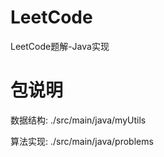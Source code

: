 # LeetCode
LeetCode题解-Java实现

# 包说明
数据结构:  ./src/main/java/myUtils 

算法实现:  ./src/main/java/problems
